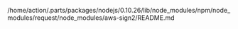 /home/action/.parts/packages/nodejs/0.10.26/lib/node_modules/npm/node_modules/request/node_modules/aws-sign2/README.md